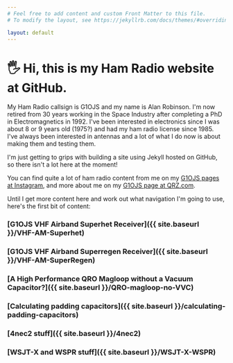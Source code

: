 ```yaml
---
# Feel free to add content and custom Front Matter to this file.
# To modify the layout, see https://jekyllrb.com/docs/themes/#overriding-theme-defaults

layout: default
---
```

# 🖐️ Hi, this is my Ham Radio website at GitHub. 

My Ham Radio callsign is G1OJS and my name is Alan Robinson. I'm now retired from 30 years working in the Space Industry after completing a PhD in Electromagnetics in 1992. I've been interested in electronics since I was about 8 or 9 years old (1975?) and had my ham radio license since 1985. I've always been interested in antennas and a lot of what I do now is about making them and testing them.

I'm just getting to grips with building a site using Jekyll hosted on GitHub, so there isn't a lot here at the moment!

You can find quite a lot of ham radio content from me on my [G1OJS pages at Instagram](https://www.instagram.com/g1ojs_alan/), and more about me on my [G1OJS page at QRZ.com](https://www.qrz.com/db/G1OJS).

Until I get more content here and work out what navigation I'm going to use, here's the first bit of content: 

### [G1OJS VHF Airband Superhet Receiver]({{ site.baseurl }}/VHF-AM-Superhet)

### [G1OJS VHF Airband Superregen Receiver]({{ site.baseurl }}/VHF-AM-SuperRegen)

### [A High Performance QRO Magloop without a Vacuum Capacitor?]({{ site.baseurl }}/QRO-magloop-no-VVC)

### [Calculating padding capacitors]({{ site.baseurl }}/calculating-padding-capacitors)

### [4nec2 stuff]({{ site.baseurl }}/4nec2)

### [WSJT-X and WSPR stuff]({{ site.baseurl }}/WSJT-X-WSPR)
